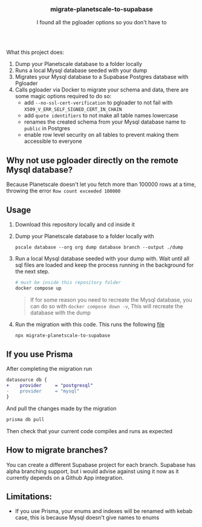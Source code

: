 <div align='center'>
    <br/>
    <br/>
    <h3>migrate-planetscale-to-supabase</h3>
    <p>I found all the pgloader options so you don't have to</p>
    <br/>
    <br/>

</div>

What this project does:

1. Dump your Planetscale database to a folder locally
1. Runs a local Mysql database seeded with your dump
1. Migrates your Mysql database to a Supabase Postgres database with Pgloader
1. Calls pgloader via Docker to migrate your schema and data, there are some magic options required to do so:
    - add `--no-ssl-cert-verification` to pgloader to not fail with `X509_V_ERR_SELF_SIGNED_CERT_IN_CHAIN`
    - add `quote identifiers` to not make all table names lowercase
    - renames the created schema from your Mysql database name to `public` in Postgres
    - enable row level security on all tables to prevent making them accessible to everyone

## Why not use pgloader directly on the remote Mysql database?

Because Planetscale doesn't let you fetch more than 100000 rows at a time, throwing the error `Row count exceeded 100000`

## Usage

1. Download this repository locally and cd inside it

1. Dump your Planetscale database to a folder locally with

    ```
    pscale database --org org dump database branch --output ./dump
    ```

1. Run a local Mysql database seeded with your dump with. Wait until all sql files are loaded and keep the process running in the background for the next step.

    ```sh
    # must be inside this repository folder
    docker compose up
    ```

    > If for some reason you need to recreate the Mysql database, you can do so with `docker compose down -v`, This will recreate the database with the dump

1. Run the migration with this code. This runs the following [file](./migrate-planetscale-to-supabase/src/index.ts)

    ```sh
    npx migrate-planetscale-to-supabase
    ```

## If you use Prisma

After completing the migration run

```diff
datasource db {
+    provider     = "postgresql"
-    provider     = "mysql"
}
```

And pull the changes made by the migration

```sh
prisma db pull
```

Then check that your current code compiles and runs as expected

## How to migrate branches?

You can create a different Supabase project for each branch. Supabase has alpha branching support, but i would advise against using it now as it currently depends on a Github App integration.

## Limitations:

-   If you use Prisma, your enums and indexes will be renamed with kebab case, this is because Mysql doesn't give names to enums
